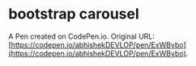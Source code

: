 # bootstrap carousel

A Pen created on CodePen.io. Original URL: [https://codepen.io/abhishekDEVLOP/pen/ExWBybo](https://codepen.io/abhishekDEVLOP/pen/ExWBybo).


